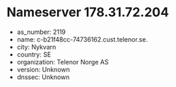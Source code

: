 # Nameserver 178.31.72.204

* as_number: 2119
* name: c-b21f48cc-74736162.cust.telenor.se.
* city: Nykvarn
* country: SE
* organization: Telenor Norge AS
* version: Unknown
* dnssec: Unknown
